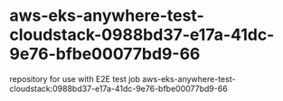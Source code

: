 # aws-eks-anywhere-test-cloudstack-0988bd37-e17a-41dc-9e76-bfbe00077bd9-66
repository for use with E2E test job aws-eks-anywhere-test-cloudstack:0988bd37-e17a-41dc-9e76-bfbe00077bd9-66
